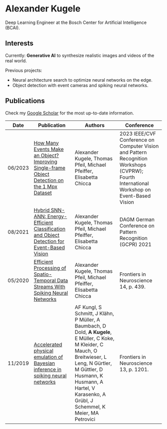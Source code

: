 # Alexander Kugele
Deep Learning Engineer at the Bosch Center for Artificial Intelligence (BCAI).


## Interests
Currently: **Generative AI** to synthesize realistic images and videos of the real world.

Previous projects:
- Neural architecture search to optimize neural networks on the edge.
- Object detection with event cameras and spiking neural networks.

## Publications

Check my [Google Scholar](https://scholar.google.com/citations?hl=de&user=eWEEstEAAAAJ) for the most up-to-date information.

| Date | Publication | Authors | Conference |
|---------|----------------------------------------------------------------------------------------------|--|--|
| 06/2023 | [How Many Events Make an Object? Improving Single-frame Object Detection on the 1 Mpx Dataset](https://openaccess.thecvf.com/content/CVPR2023W/EventVision/papers/Kugele_How_Many_Events_Make_an_Object_Improving_Single-Frame_Object_Detection_CVPRW_2023_paper.pdf) | Alexander Kugele, Thomas Pfeil, Michael Pfeiffer, Elisabetta Chicca | 2023 IEEE/CVF Conference on Computer Vision and Pattern Recognition Workshops (CVPRW); Fourth International Workshop on Event-Based Vision |
|08/2021|[Hybrid SNN-ANN: Energy-Efficient Classification and Object Detection for Event-Based Vision](https://www.researchgate.net/publication/356842216_Hybrid_SNN-ANN_Energy-Efficient_Classification_and_Object_Detection_for_Event-Based_Vision)| Alexander Kugele, Thomas Pfeil, Michael Pfeiffer, Elisabetta Chicca|DAGM German Conference on Pattern Recognition (GCPR) 2021 |
|05/2020|[Efficient Processing of Spatio-Temporal Data Streams With Spiking Neural Networks](https://www.frontiersin.org/articles/10.3389/fnins.2020.00439/full)|Alexander Kugele, Thomas Pfeil, Michael Pfeiffer, Elisabetta Chicca|Frontiers in Neuroscience 14, p. 439.|
|11/2019|[Accelerated physical emulation of Bayesian inference in spiking neural networks](https://www.frontiersin.org/articles/10.3389/fnins.2019.01201/full)|AF Kungl, S Schmitt, J Klähn, P Müller, A Baumbach, D Dold, **A Kugele**, E Müller, C Koke, M Kleider, C Mauch, O Breitwieser, L Leng, N Gürtler, M Güttler, D Husmann, K Husmann, A Hartel, V Karasenko, A Grübl, J Schemmel, K Meier, MA Petrovici|Frontiers in Neuroscience 13, p. 1201.|
